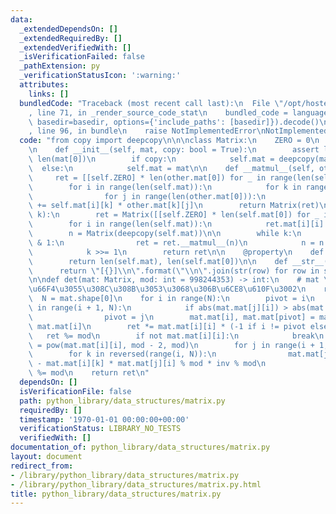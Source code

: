 ```yaml
---
data:
  _extendedDependsOn: []
  _extendedRequiredBy: []
  _extendedVerifiedWith: []
  _isVerificationFailed: false
  _pathExtension: py
  _verificationStatusIcon: ':warning:'
  attributes:
    links: []
  bundledCode: "Traceback (most recent call last):\n  File \"/opt/hostedtoolcache/Python/3.9.1/x64/lib/python3.9/site-packages/onlinejudge_verify/documentation/build.py\"\
    , line 71, in _render_source_code_stat\n    bundled_code = language.bundle(stat.path,\
    \ basedir=basedir, options={'include_paths': [basedir]}).decode()\n  File \"/opt/hostedtoolcache/Python/3.9.1/x64/lib/python3.9/site-packages/onlinejudge_verify/languages/python.py\"\
    , line 96, in bundle\n    raise NotImplementedError\nNotImplementedError\n"
  code: "from copy import deepcopy\n\n\nclass Matrix:\n    ZERO = 0\n    ONE = 1\n\
    \n    def __init__(self, mat, copy: bool = True):\n        assert len(mat) and\
    \ len(mat[0])\n        if copy:\n            self.mat = deepcopy(mat)\n      \
    \  else:\n            self.mat = mat\n\n    def __matmul__(self, other):\n   \
    \     ret = [[self.ZERO] * len(other.mat[0]) for _ in range(len(self.mat))]\n\
    \        for i in range(len(self.mat)):\n            for k in range(len(self.mat[0])):\n\
    \                for j in range(len(other.mat[0])):\n                    ret[i][j]\
    \ += self.mat[i][k] * other.mat[k][j]\n        return Matrix(ret)\n\n    def __pow__(self,\
    \ k):\n        ret = Matrix([[self.ZERO] * len(self.mat[0]) for _ in range(len(self.mat))])\n\
    \        for i in range(len(self.mat)):\n            ret.mat[i][i] = self.ONE\n\
    \        n = Matrix(deepcopy(self.mat))\n\n        while k:\n            if k\
    \ & 1:\n                ret = ret.__matmul__(n)\n            n = n.__matmul__(n)\n\
    \            k >>= 1\n        return ret\n\n    @property\n    def shape(self):\n\
    \        return len(self.mat), len(self.mat[0])\n\n    def __str__(self):\n  \
    \      return \"[{}]\\n\".format(\"\\n\".join(str(row) for row in self.mat))\n\
    \n\ndef det(mat: Matrix, mod: int = 998244353) -> int:\n    # mat \u306F\u5909\
    \u66F4\u3055\u308C\u308B\u3053\u3068\u306B\u6CE8\u610F\u3002\n    ret = 1\n  \
    \  N = mat.shape[0]\n    for i in range(N):\n        pivot = i\n        for j\
    \ in range(i + 1, N):\n            if abs(mat.mat[j][i]) > abs(mat.mat[pivot][i]):\n\
    \                pivot = j\n        mat.mat[i], mat.mat[pivot] = mat.mat[pivot],\
    \ mat.mat[i]\n        ret *= mat.mat[i][i] * (-1 if i != pivot else 1)\n     \
    \   ret %= mod\n        if not mat.mat[i][i]:\n            break\n        inv\
    \ = pow(mat.mat[i][i], mod - 2, mod)\n        for j in range(i + 1, N):\n    \
    \        for k in reversed(range(i, N)):\n                mat.mat[j][k] += mod\
    \ - mat.mat[i][k] * mat.mat[j][i] % mod * inv % mod\n                mat.mat[j][k]\
    \ %= mod\n    return ret\n"
  dependsOn: []
  isVerificationFile: false
  path: python_library/data_structures/matrix.py
  requiredBy: []
  timestamp: '1970-01-01 00:00:00+00:00'
  verificationStatus: LIBRARY_NO_TESTS
  verifiedWith: []
documentation_of: python_library/data_structures/matrix.py
layout: document
redirect_from:
- /library/python_library/data_structures/matrix.py
- /library/python_library/data_structures/matrix.py.html
title: python_library/data_structures/matrix.py
---
```

